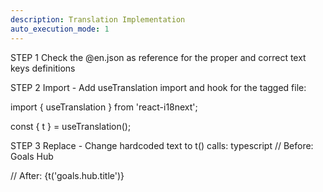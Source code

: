 ```yaml
---
description: Translation Implementation
auto_execution_mode: 1
---
```


STEP 1
Check the @en.json as reference for the proper and correct text keys definitions

STEP 2
Import - Add useTranslation import and hook for the tagged file:

import { useTranslation } from 'react-i18next';

const { t } = useTranslation();

STEP 3
Replace - Change hardcoded text to t() calls:
typescript
// Before:
<Text>Goals Hub</Text>

// After:
<Text>{t('goals.hub.title')}</Text>

